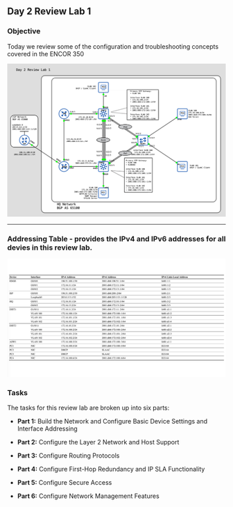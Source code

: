 ## Day 2 Review Lab 1

### Objective
Today we review some of the configuration and troubleshooting concepts covered in the ENCOR 350

![Lab topology](https://github.com/tech-zero/assets/blob/main/images/gns3-img2.png)

---

### Addressing Table - provides the IPv4 and IPv6 addresses for all devies in this review lab.
![Lab topology](https://github.com/tech-zero/assets/blob/main/images/Day2AddressTable.png)

### Tasks
The tasks for this review lab are broken up into six parts:
- **Part 1:** Build the Network and Configure Basic Device Settings and Interface Addressing

- **Part 2:** Configure the Layer 2 Network and Host Support

- **Part 3:** Configure Routing Protocols

- **Part 4:** Configure First-Hop Redundancy and IP SLA Functionality

- **Part 5:** Configure Secure Access

- **Part 6:** Configure Network Management Features
